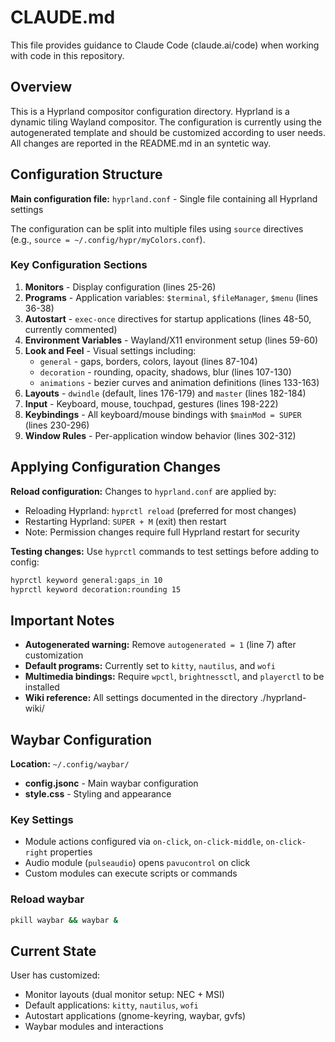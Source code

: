 # CLAUDE.md

This file provides guidance to Claude Code (claude.ai/code) when working with code in this repository.

## Overview

This is a Hyprland compositor configuration directory. Hyprland is a dynamic tiling Wayland compositor. The configuration is currently using the autogenerated template and should be customized according to user needs.
All changes are reported in the README.md in an syntetic way.

## Configuration Structure

**Main configuration file:** `hyprland.conf` - Single file containing all Hyprland settings

The configuration can be split into multiple files using `source` directives (e.g., `source = ~/.config/hypr/myColors.conf`).

### Key Configuration Sections

1. **Monitors** - Display configuration (lines 25-26)
2. **Programs** - Application variables: `$terminal`, `$fileManager`, `$menu` (lines 36-38)
3. **Autostart** - `exec-once` directives for startup applications (lines 48-50, currently commented)
4. **Environment Variables** - Wayland/X11 environment setup (lines 59-60)
5. **Look and Feel** - Visual settings including:
   - `general` - gaps, borders, colors, layout (lines 87-104)
   - `decoration` - rounding, opacity, shadows, blur (lines 107-130)
   - `animations` - bezier curves and animation definitions (lines 133-163)
6. **Layouts** - `dwindle` (default, lines 176-179) and `master` (lines 182-184)
7. **Input** - Keyboard, mouse, touchpad, gestures (lines 198-222)
8. **Keybindings** - All keyboard/mouse bindings with `$mainMod = SUPER` (lines 230-296)
9. **Window Rules** - Per-application window behavior (lines 302-312)

## Applying Configuration Changes

**Reload configuration:** Changes to `hyprland.conf` are applied by:
- Reloading Hyprland: `hyprctl reload` (preferred for most changes)
- Restarting Hyprland: `SUPER + M` (exit) then restart
- Note: Permission changes require full Hyprland restart for security

**Testing changes:** Use `hyprctl` commands to test settings before adding to config:
```bash
hyprctl keyword general:gaps_in 10
hyprctl keyword decoration:rounding 15
```

## Important Notes

- **Autogenerated warning:** Remove `autogenerated = 1` (line 7) after customization
- **Default programs:** Currently set to `kitty`, `nautilus`, and `wofi`
- **Multimedia bindings:** Require `wpctl`, `brightnessctl`, and `playerctl` to be installed
- **Wiki reference:** All settings documented in the directory ./hyprland-wiki/ 

## Waybar Configuration

**Location:** `~/.config/waybar/`
- **config.jsonc** - Main waybar configuration
- **style.css** - Styling and appearance

### Key Settings
- Module actions configured via `on-click`, `on-click-middle`, `on-click-right` properties
- Audio module (`pulseaudio`) opens `pavucontrol` on click
- Custom modules can execute scripts or commands

### Reload waybar
```bash
pkill waybar && waybar &
```

## Current State

User has customized:
- Monitor layouts (dual monitor setup: NEC + MSI)
- Default applications: `kitty`, `nautilus`, `wofi`
- Autostart applications (gnome-keyring, waybar, gvfs)
- Waybar modules and interactions
